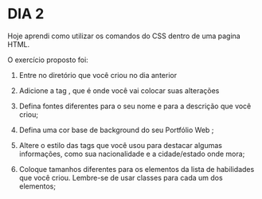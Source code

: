 # DIA 2

Hoje aprendi como utilizar os comandos do CSS dentro de uma pagina HTML.

O exercício proposto foi:

1. Entre no diretório que você criou no dia anterior

2. Adicione a tag <style></style> , que é onde você vai colocar suas alterações

3. Defina fontes diferentes para o seu nome e para a descrição que você criou;

4. Defina uma cor base de background do seu Portfólio Web ;

5. Altere o estilo das tags que você usou para destacar algumas informações, como sua nacionalidade e a cidade/estado onde mora;

6. Coloque tamanhos diferentes para os elementos da lista de habilidades que você criou. Lembre-se de usar classes para cada um dos elementos;

